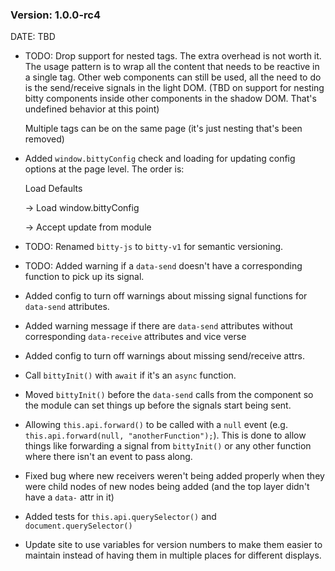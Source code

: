 ### Version: 1.0.0-rc4

DATE: TBD

- TODO: Drop support for nested tags. 
The extra overhead is not worth it.
The usage pattern is to wrap all the
content that needs to be reactive 
in a single tag. Other web components
can still be used, all the need to
do is the send/receive signals 
in the light DOM. (TBD on support
for nesting bitty components inside
other components in the shadow DOM. 
That's undefined behavior at this point) 

  Multiple tags can be on the same
  page (it's just nesting that's been 
  removed)


- Added `window.bittyConfig` check and
loading for updating config options at
the page level. The order is:

  Load Defaults 

  -> Load window.bittyConfig 

  -> Accept update from module

- TODO: Renamed `bitty-js` to `bitty-v1`
for semantic versioning. 

- TODO: Added warning if a `data-send`
doesn't have a corresponding function
to pick up its signal.

- Added config to turn off warnings
about missing signal functions 
for `data-send` attributes. 

- Added warning message if there are
`data-send` attributes without corresponding
`data-receive` attributes and vice verse

- Added config to turn off warnings
about missing send/receive attrs.

- Call `bittyInit()` with `await`
if it's an `async` function. 

- Moved `bittyInit()` before the `data-send`
calls from the component so the module
can set things up before the signals 
start being sent.

- Allowing `this.api.forward()` to be called
with a `null` event (e.g. 
`this.api.forward(null, "anotherFunction");`). 
This is done to allow things like forwarding
a signal from `bittyInit()` or any other
function where there isn't an event to pass
along.

- Fixed bug where new receivers weren't
being added properly when they were child
nodes of new nodes being added (and
the top layer didn't have a `data-` attr
in it)

- Added tests for `this.api.querySelector()`
and `document.querySelector()`

- Update site to use variables for version
numbers to make them easier to maintain
instead of having them in multiple places
for different displays. 



